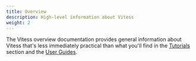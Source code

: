 ```yaml
---
title: Overview
description: High-level information about Vitess
weight: 2
---
```


The Vitess overview documentation provides general information about Vitess that's less immediately practical than what you'll find in the [Tutorials](../tutorials) section and the [User Guides](../user-guides).
